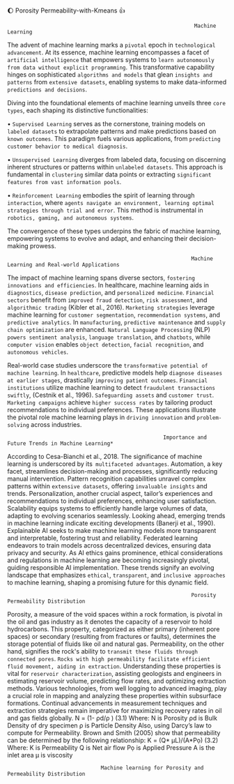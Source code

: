 :moon: Porosity Permeability-with-Kmeans 👍
                
                                                                Machine Learning

The advent of machine learning marks a `pivotal` epoch in `technological advancement`. At its essence, machine learning encompasses a facet of `artificial intelligence` that empowers systems to `learn autonomously from data without explicit programming`. This transformative capability hinges on sophisticated `algorithms and models` that glean `insights and patterns` from `extensive datasets`, enabling systems to make data-informed `predictions and decisions`.

Diving into the foundational elements of machine learning unveils three `core types`, each shaping its distinctive functionalities:

•	`Supervised Learning` serves as the cornerstone, training models on `labeled datasets` to extrapolate patterns and make predictions based on `known outcomes`. This paradigm fuels various applications, from `predicting customer behavior to medical diagnosis`.

•	`Unsupervised Learning` diverges from labeled data, focusing on discerning inherent structures or patterns within `unlabeled datasets`. This approach is fundamental in `clustering` similar data points or extracting `significant features from vast information pools`.

•	`Reinforcement Learning` embodies the spirit of learning through `interaction`, where `agents navigate an environment, learning optimal strategies through trial and error`. This method is instrumental in `robotics, gaming, and autonomous systems`.

The convergence of these types underpins the fabric of machine learning, empowering systems to evolve and adapt, and enhancing their decision-making prowess.

                                                               Machine Learning and Real-world Applications
                
The impact of machine learning spans diverse sectors, `fostering innovations and efficiencies`. In healthcare, machine learning aids in `diagnostics`, `disease prediction`, and `personalized medicine`. `Financial sectors` benefit from `improved fraud detection`, `risk assessment`, and `algorithmic trading` (Kibler et al., 2016). `Marketing strategies` leverage machine learning for `customer segmentation`, `recommendation systems`, and `predictive analytics`. In `manufacturing`, `predictive maintenance` and `supply chain optimization` are enhanced. `Natural Language Processing` (NLP) `powers sentiment analysis`, `language translation`, and `chatbots`, while `computer vision` enables `object detection`, `facial recognition`, and `autonomous vehicles`.

Real-world case studies underscore the `transformative potential of machine learning`. In `healthcare`, predictive models help `diagnose diseases at earlier stages`, drastically `improving patient outcomes`. `Financial institutions` utilize machine learning to detect `fraudulent transactions swiftly`, (Cestnik et al., 1996). `Safeguarding assets` and `customer trust`. `Marketing campaigns` achieve `higher success rates` by tailoring product recommendations to individual preferences. These applications illustrate the pivotal role machine learning plays in `driving innovation` and `problem-solving` across industries.

                                                      Importance and Future Trends in Machine Learning*

According to Cesa-Bianchi et al., 2018. The significance of machine learning is underscored by its` multifaceted advantages`. Automation, a key facet, streamlines decision-making and processes, significantly reducing manual intervention. Pattern recognition capabilities unravel complex patterns within `extensive datasets`, offering `invaluable insights` and trends. Personalization, another crucial aspect, tailor’s experiences and recommendations to individual preferences, enhancing user satisfaction. Scalability equips systems to efficiently handle large volumes of data, adapting to evolving scenarios seamlessly.
Looking ahead, emerging trends in machine learning indicate exciting developments (Banerji et al., 1990). Explainable AI seeks to make machine learning models more transparent and interpretable, fostering trust and reliability. Federated learning endeavors to train models across decentralized devices, ensuring data privacy and security. As AI ethics gains prominence, ethical considerations and regulations in machine learning are becoming increasingly pivotal, guiding responsible AI implementation. These trends signify an evolving landscape that emphasizes `ethical`, `transparent`, and `inclusive approaches` to machine learning, shaping a promising future for this dynamic field.

                                                               Porosity Permeability Distribution

Porosity, a measure of the void spaces within a rock formation, is pivotal in the oil and gas industry as it denotes the capacity of a reservoir to hold hydrocarbons. This property, categorized as either primary (inherent pore spaces) or secondary (resulting from fractures or faults), determines the storage potential of fluids like oil and natural gas. Permeability, on the other hand, signifies the rock's ability to `transmit these fluids through connected pores`. `Rocks with high permeability facilitate efficient fluid movement, aiding in extraction`. Understanding these properties is vital for `reservoir characterization`, assisting geologists and engineers in estimating reservoir volume, predicting flow rates, and optimizing extraction methods. Various technologies, from well logging to advanced imaging, play a crucial role in mapping and analyzing these properties within subsurface formations. Continual advancements in measurement techniques and extraction strategies remain imperative for maximizing recovery rates in oil and gas fields globally.
N = (1-  ρd/ρ  )											(3.1)
Where:
N is Porosity
ρd is Bulk Density of dry specimen
ρ is Particle Density
Also, using Darcy’s law to compute for Permeability. Brown and Smith (2005) show that permeability can be determined by the following relationship:
K = (Q* μL)/(A*Pọ)											(3.2)
Where:
K is Permeability
Q is Net air flow
Pọ is Applied Pressure
A is the inlet area
μ is viscosity

                                  Machine learning for Porosity and Permeability Distribution
